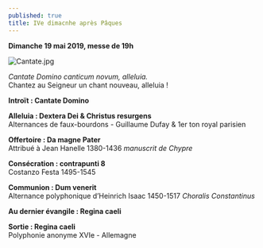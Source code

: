 ```yaml
---
published: true
title: IVe dimacnhe après Pâques
---
```

**Dimanche 19 mai 2019, messe de 19h**  

![Cantate.jpg]({{site.baseurl}}/images/Cantate.jpg)

*Cantate Domino canticum novum, alleluia.*  
Chantez au Seigneur un chant nouveau, alleluia !

**Introït : Cantate Domino**

**Alleluia : Dextera Dei & Christus resurgens**  
Alternances de faux-bourdons - Guillaume Dufay & 1er ton royal parisien

**Offertoire : Da magne Pater**  
Attribué à Jean Hanelle 1380-1436 *manuscrit de Chypre*

**Consécration : contrapunti 8**  
Costanzo Festa 1495-1545

**Communion : Dum venerit**  
Alternance polyphonique d’Heinrich Isaac 1450-1517 *Choralis Constantinus*

**Au dernier évangile : Regina caeli**

**Sortie : Regina caeli**  
Polyphonie anonyme XVIe - Allemagne
